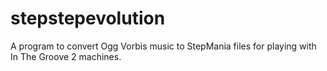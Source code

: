 stepstepevolution
=================

A program to convert Ogg Vorbis music to StepMania files for playing with In The Groove 2 machines.